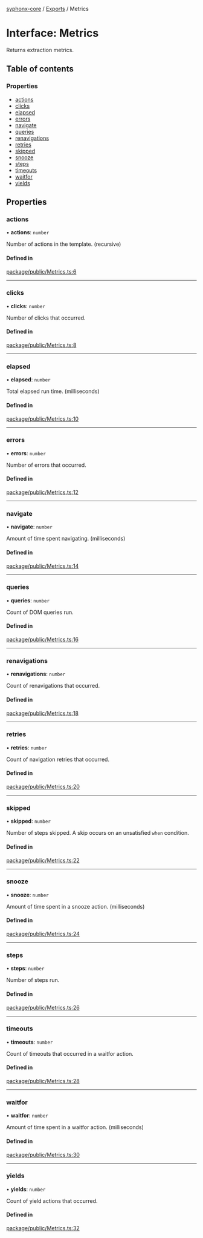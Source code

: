 [syphonx-core](../README.md) / [Exports](../modules.md) / Metrics

# Interface: Metrics

Returns extraction metrics.

## Table of contents

### Properties

- [actions](Metrics.md#actions)
- [clicks](Metrics.md#clicks)
- [elapsed](Metrics.md#elapsed)
- [errors](Metrics.md#errors)
- [navigate](Metrics.md#navigate)
- [queries](Metrics.md#queries)
- [renavigations](Metrics.md#renavigations)
- [retries](Metrics.md#retries)
- [skipped](Metrics.md#skipped)
- [snooze](Metrics.md#snooze)
- [steps](Metrics.md#steps)
- [timeouts](Metrics.md#timeouts)
- [waitfor](Metrics.md#waitfor)
- [yields](Metrics.md#yields)

## Properties

### actions

• **actions**: `number`

Number of actions in the template. (recursive)

#### Defined in

[package/public/Metrics.ts:6](https://github.com/dtempx/syphonx-core/blob/1f6e1bf/package/public/Metrics.ts#L6)

___

### clicks

• **clicks**: `number`

Number of clicks that occurred.

#### Defined in

[package/public/Metrics.ts:8](https://github.com/dtempx/syphonx-core/blob/1f6e1bf/package/public/Metrics.ts#L8)

___

### elapsed

• **elapsed**: `number`

Total elapsed run time. (milliseconds)

#### Defined in

[package/public/Metrics.ts:10](https://github.com/dtempx/syphonx-core/blob/1f6e1bf/package/public/Metrics.ts#L10)

___

### errors

• **errors**: `number`

Number of errors that occurred.

#### Defined in

[package/public/Metrics.ts:12](https://github.com/dtempx/syphonx-core/blob/1f6e1bf/package/public/Metrics.ts#L12)

___

### navigate

• **navigate**: `number`

Amount of time spent navigating. (milliseconds)

#### Defined in

[package/public/Metrics.ts:14](https://github.com/dtempx/syphonx-core/blob/1f6e1bf/package/public/Metrics.ts#L14)

___

### queries

• **queries**: `number`

Count of DOM queries run.

#### Defined in

[package/public/Metrics.ts:16](https://github.com/dtempx/syphonx-core/blob/1f6e1bf/package/public/Metrics.ts#L16)

___

### renavigations

• **renavigations**: `number`

Count of renavigations that occurred.

#### Defined in

[package/public/Metrics.ts:18](https://github.com/dtempx/syphonx-core/blob/1f6e1bf/package/public/Metrics.ts#L18)

___

### retries

• **retries**: `number`

Count of navigation retries that occurred.

#### Defined in

[package/public/Metrics.ts:20](https://github.com/dtempx/syphonx-core/blob/1f6e1bf/package/public/Metrics.ts#L20)

___

### skipped

• **skipped**: `number`

Number of steps skipped. A skip occurs on an unsatisfied `when` condition.

#### Defined in

[package/public/Metrics.ts:22](https://github.com/dtempx/syphonx-core/blob/1f6e1bf/package/public/Metrics.ts#L22)

___

### snooze

• **snooze**: `number`

Amount of time spent in a snooze action. (milliseconds)

#### Defined in

[package/public/Metrics.ts:24](https://github.com/dtempx/syphonx-core/blob/1f6e1bf/package/public/Metrics.ts#L24)

___

### steps

• **steps**: `number`

Number of steps run.

#### Defined in

[package/public/Metrics.ts:26](https://github.com/dtempx/syphonx-core/blob/1f6e1bf/package/public/Metrics.ts#L26)

___

### timeouts

• **timeouts**: `number`

Count of timeouts that occurred in a waitfor action.

#### Defined in

[package/public/Metrics.ts:28](https://github.com/dtempx/syphonx-core/blob/1f6e1bf/package/public/Metrics.ts#L28)

___

### waitfor

• **waitfor**: `number`

Amount of time spent in a waitfor action. (milliseconds)

#### Defined in

[package/public/Metrics.ts:30](https://github.com/dtempx/syphonx-core/blob/1f6e1bf/package/public/Metrics.ts#L30)

___

### yields

• **yields**: `number`

Count of yield actions that occurred.

#### Defined in

[package/public/Metrics.ts:32](https://github.com/dtempx/syphonx-core/blob/1f6e1bf/package/public/Metrics.ts#L32)
